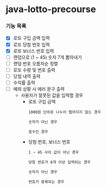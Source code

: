 # java-lotto-precourse

### **기능 목록**

- [x]  로또 구입 금액 입력
- [x]  로또 당첨 번호 입력
- [x]  로또 보너스 번호 입력
- [ ]  랜덤으로 (1 ~ 45) 숫자 7개 뽑아내기
- [ ]  랜덤 번호 오름차순 정렬
- [ ]  로또 수량 및 번호 출력
- [ ]  당첨 내역 출력
- [ ]  수익률 출력
- [ ]  예외 상황 시 에러 문구 출력
    - 사용자가 잘못된 값을 입력할 경우
        - 로또 구입 금액
          ```
          1000원 단위로 나누어 떨어지지 않는 경우

          숫자가 아닌 경우

          음수인 경우
          ```
        - 당첨 번호, 보너스 번호
          ```
          1 ~ 45 사이 값이 아닌 경우

          당첨 번호가 6개 이상 입력되는 경우

          숫자가 아닌 경우

          번호가 중복되는 경우
          ```